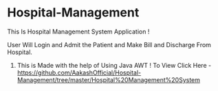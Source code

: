 # Hospital-Management

This Is Hospital Management System Application !

User Will Login and Admit the Patient and Make Bill and Discharge From Hospital.

1. This is Made with the help of Using Java AWT ! 
   To View Click Here - https://github.com/AakashOfficial/Hospital-Management/tree/master/Hospital%20Management%20System

